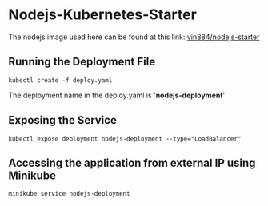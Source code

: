 # Nodejs-Kubernetes-Starter

The nodejs image used here can be found at this link: [vin884/nodejs-starter](https://hub.docker.com/repository/docker/vin884/nodejs-starter)

## Running the Deployment File
```
kubectl create -f deploy.yaml
```

The deployment name in the deploy.yaml is '**nodejs-deployment**'

## Exposing the Service
```
kubectl expose deployment nodejs-deployment --type="LoadBalancer"
```

## Accessing the application from external IP using Minikube
```
minikube service nodejs-deployment
```
